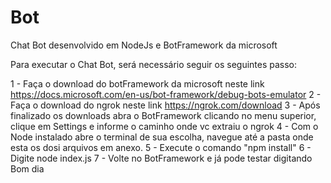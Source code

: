 # Bot
Chat Bot desenvolvido em NodeJs e BotFramework da microsoft

Para executar o Chat Bot, será necessário seguir os seguintes passo:

1 - Faça o download do botFramework da microsoft neste link https://docs.microsoft.com/en-us/bot-framework/debug-bots-emulator
2 - Faça o download do ngrok neste link https://ngrok.com/download
3 - Após finalizado os downloads abra o BotFramework clicando no menu superior, clique em Settings e informe o caminho onde vc extraiu o ngrok
4 - Com o Node instalado abre o terminal de sua escolha, navegue até a pasta onde esta os dosi arquivos em anexo.
5 - Execute o comando "npm install"
6 - Digite node index.js
7 - Volte no BotFramework e já pode testar digitando Bom dia
